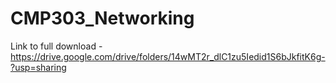 # CMP303_Networking
Link to full download - https://drive.google.com/drive/folders/14wMT2r_dlC1zu5Iedid1S6bJkfitK6g-?usp=sharing

